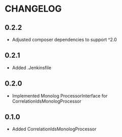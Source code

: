 CHANGELOG
=========

0.2.2
-----

* Adjusted composer dependencies to support ^2.0

0.2.1
-----

* Added .Jenkinsfile

0.2.0
-----

* Implemented Monolog ProcessorInterface for CorrelationIdsMonologProcessor

0.1.0
-----

* Added CorrelationIdsMonologProcessor
